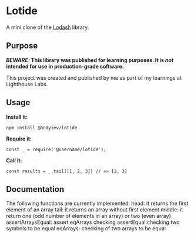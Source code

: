# Lotide

A mini clone of the [Lodash](https://lodash.com) library.

## Purpose

**_BEWARE:_ This library was published for learning purposes. It is _not_ intended for use in production-grade software.**

This project was created and published by me as part of my learnings at Lighthouse Labs. 

## Usage

**Install it:**

`npm install @andyiev/lotide`

**Require it:**

`const _ = require('@username/lotide');`

**Call it:**

`const results = _.tail([1, 2, 3]) // => [2, 3]`

## Documentation

The following functions are currently implemented:
  head: it returns the first element of an array
  tail: it returns an array without first element
  middle: it return one (odd number of elements in an array) or two (even array) 
  assertArraysEqual: assert eqArrays checking
  assertEqual:checking two symbols to be equal
  eqArrays: checking of two arrays to be equal